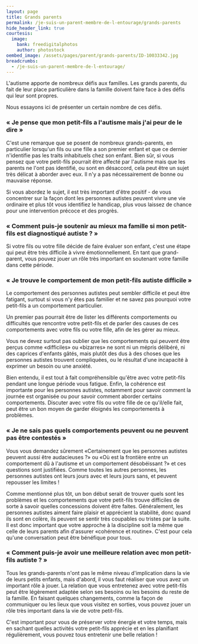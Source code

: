 ```yaml
---
layout: page
title: Grands parents
permalink: /je-suis-un-parent-membre-de-l-entourage/grands-parents
hide_header_link: true
courtesis:
  image:
    bank: freedigitalphotos
    author: photostock
oembed_image: /assets/pages/parent/grands-parents/ID-10033342.jpg
breadcrumbs:
  - /je-suis-un-parent-membre-de-l-entourage/
---
```


<amp-img class="left" width="266" height="400" src="{{ site.amp_img_cache_url }}/assets/pages/parent/grands-parents/ID-10033342.jpg" alt="ID-10033342"></amp-img>

L'autisme apporte de nombreux défis aux familles. Les grands parents, du fait de leur
place particulière dans la famille doivent faire face à des défis qui leur sont propres.

Nous essayons ici de présenter un certain nombre de ces défis.

### «&nbsp;Je pense que mon petit-fils a l'autisme mais j'ai peur de le dire&nbsp;»

C'est une remarque que se posent de nombreux grands-parents,
en particulier lorsqu'un fils ou une fille a son premier enfant et que ce dernier n'identifie pas les traits inhabituels chez son enfant.
Bien sûr, si vous pensez que votre petit-fils pourrait être affecté par l'autisme mais que les parents
ne l'ont pas identifié, ou sont en désaccord, cela peut être un sujet très délicat à aborder avec eux.
Il n'y a pas nécessairement de bonne ou mauvaise réponse.

Si vous abordez le sujet, il est très important d'être positif - de vous
concentrer sur la façon dont les personnes autistes peuvent 
vivre une vie ordinaire et plus tôt vous
identifiez le handicap, plus vous laissez de chance pour une intervention précoce et des progrès.

### «&nbsp;Comment puis-je soutenir au mieux ma famille si mon petit-fils est diagnostiqué autiste&nbsp;?&nbsp;»

Si votre fils ou votre fille décide de faire évaluer son enfant, c'est une étape qui peut être très difficile à vivre émotionnellement.
En tant que grand-parent, vous pouvez jouer un rôle très important en soutenant  votre famille dans cette période.

### «&nbsp;Je trouve le comportement de mon petit-fils autiste difficile&nbsp;»

Le comportement des personnes autistes peut sembler difficile et peut être fatigant, surtout si vous n'y êtes pas familier et ne savez pas pourquoi votre petit-fils a un comportement particulier.

Un premier pas pourrait être de lister les différents comportements ou difficultés que rencontre votre petit-fils et de parler des causes de ces comportements avec votre fils ou votre fille, afin de les gérer au mieux.

Vous ne devez surtout pas oublier que les comportements qui peuvent être perçus comme «difficiles» ou «bizarres» ne sont ni un mépris délibéré, ni des caprices d'enfants gâtés, mais plutôt des dus à des choses que les personnes autistes trouvent compliquées, ou le résultat d'une incapacité à exprimer un besoin ou une anxiété.

Bien entendu, il est tout à fait compréhensible qu'être avec votre petit-fils pendant une longue période vous fatigue. Enfin, la cohérence est importante pour les personnes autistes, notamment pour savoir comment la journée est organisée ou pour savoir comment aborder certains comportements. Discuter avec votre fils ou votre fille de ce qu'il/elle fait, peut être un bon moyen de garder éloignés les comportements à problèmes.

### «&nbsp;Je ne sais pas quels comportements peuvent ou ne peuvent pas être contestés&nbsp;»

Vous vous demandez sûrement «Certainement que les personnes autistes peuvent aussi être audacieuses&nbsp;?» ou «Où est la frontière entre un comportement dû à l'autisme et un comportement désobéissant&nbsp;?» et ces questions sont justifiées. Comme toutes les autres personnes, les personnes autistes ont leurs jours avec et leurs jours sans, et peuvent repousser les limites&nbsp;!

Comme mentionné plus tôt, un bon début serait de trouver quels sont les problèmes et les comportements que votre petit-fils trouve difficiles de sorte à savoir quelles concessions doivent être faites. Généralement, les personnes autistes aiment faire plaisir et apprécient la stabilité, donc quand ils sont en colère, ils peuvent se sentir très coupables ou tristes par la suite. Il est donc important que votre approche à la discipline soit la même que celle de leurs parents afin d'assurer «cohérence et routine». C'est pour cela qu'une conversation peut être bénéfique pour tous.

### «&nbsp;Comment puis-je avoir une meilleure relation avec mon petit-fils autiste&nbsp;?&nbsp;»

Tous les grands-parents n'ont pas le même niveau d'implication dans la vie de leurs petits enfants, mais d'abord, il vous faut réaliser que vous avez un important rôle à jouer. La relation que vous entretenez avec votre petit-fils peut être légèrement adaptée selon ses besoins ou les besoins du reste de la famille. En faisant quelques changements, comme la façon de communiquer ou les lieux que vous visitez en sorties, vous pouvez jouer un rôle très important dans la vie de votre petit-fils.

C'est important pour vous de préserver votre énergie et votre temps, mais en sachant quelles activités votre petit-fils apprécie et en les planifiant régulièrement, vous pouvez tous entretenir une belle relation&nbsp;!


